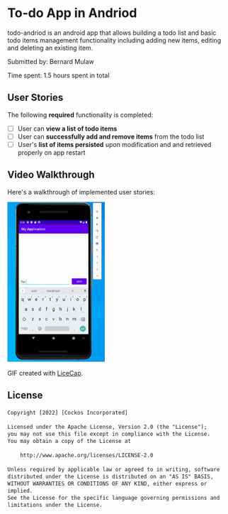 # To-do App in Andriod

todo-andriod is an android app that allows building a todo list and basic todo items management functionality including adding new items, editing and deleting an existing item.

Submitted by: Bernard Mulaw

Time spent: 1.5 hours spent in total

## User Stories

The following **required** functionality is completed:

* [ ] User can **view a list of todo items**
* [ ] User can **successfully add and remove items** from the todo list
* [ ] User's **list of items persisted** upon modification and and retrieved properly on app restart

## Video Walkthrough

Here's a walkthrough of implemented user stories:

<!-- ![Final Demo](http://i.imgur.com/gallery/ZiA1E59.gif) -->
<img src='./final_demo.gif' title='Video Walkthrough' width='220px' height='360px' alt='Video Walkthrough' />
<!-- <blockquote class="imgur-embed-pub" lang="en" data-id="a/ZiA1E59"  ><a href="//imgur.com/a/ZiA1E59">demo on to-do android app</a></blockquote><script async src="//s.imgur.com/min/embed.js" charset="utf-8"></script> -->

GIF created with [LiceCap](http://www.cockos.com/licecap/).

## License

    Copyright [2022] [Cockos Incorporated]

    Licensed under the Apache License, Version 2.0 (the "License");
    you may not use this file except in compliance with the License.
    You may obtain a copy of the License at

        http://www.apache.org/licenses/LICENSE-2.0

    Unless required by applicable law or agreed to in writing, software
    distributed under the License is distributed on an "AS IS" BASIS,
    WITHOUT WARRANTIES OR CONDITIONS OF ANY KIND, either express or implied.
    See the License for the specific language governing permissions and
    limitations under the License.
